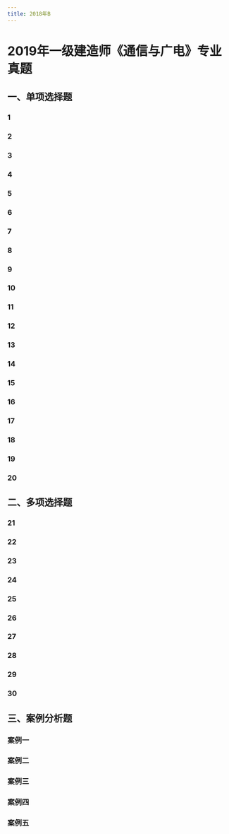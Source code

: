 ```yaml
---
title: 2018年B
---
```


2019年一级建造师《通信与广电》专业真题
==============================================

## 一、单项选择题
### 1
### 2
### 3
### 4
### 5
### 6
### 7
### 8
### 9
### 10
### 11
### 12
### 13
### 14
### 15
### 16
### 17
### 18
### 19
### 20

## 二、多项选择题
### 21
### 22
### 23
### 24
### 25
### 26
### 27
### 28
### 29
### 30

## 三、案例分析题
### 案例一

### 案例二

### 案例三

### 案例四

### 案例五
